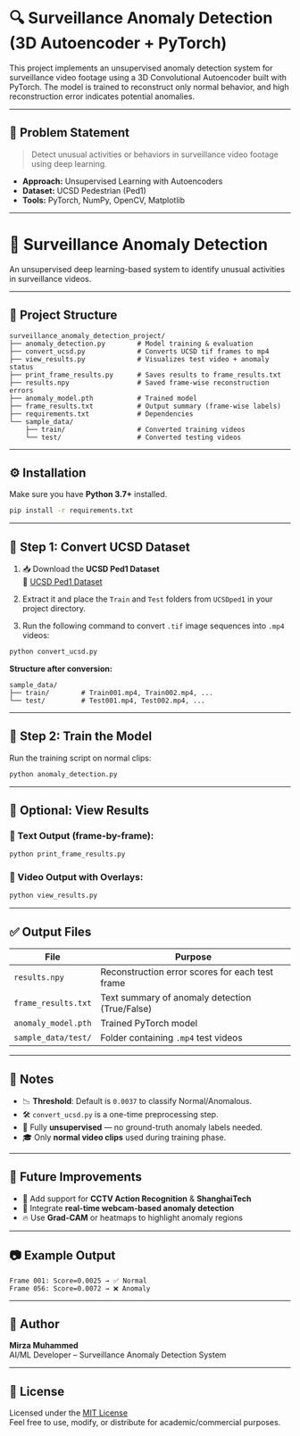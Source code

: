 # 🔍 Surveillance Anomaly Detection (3D Autoencoder + PyTorch)

This project implements an unsupervised anomaly detection system for surveillance video footage using a 3D Convolutional Autoencoder built with PyTorch. The model is trained to reconstruct only normal behavior, and high reconstruction error indicates potential anomalies.

---

## 🧠 Problem Statement

> Detect unusual activities or behaviors in surveillance video footage using deep learning.

- **Approach:** Unsupervised Learning with Autoencoders  
- **Dataset:** UCSD Pedestrian (Ped1)  
- **Tools:** PyTorch, NumPy, OpenCV, Matplotlib  

---

# 🎯 Surveillance Anomaly Detection

An unsupervised deep learning-based system to identify unusual activities in surveillance videos.

---

## 📁 Project Structure

```
surveillance_anomaly_detection_project/
├── anomaly_detection.py        # Model training & evaluation
├── convert_ucsd.py             # Converts UCSD tif frames to mp4
├── view_results.py             # Visualizes test video + anomaly status
├── print_frame_results.py      # Saves results to frame_results.txt
├── results.npy                 # Saved frame-wise reconstruction errors
├── anomaly_model.pth           # Trained model
├── frame_results.txt           # Output summary (frame-wise labels)
├── requirements.txt            # Dependencies
└── sample_data/
    ├── train/                  # Converted training videos
    └── test/                   # Converted testing videos
```

---

## ⚙️ Installation

Make sure you have **Python 3.7+** installed.

```bash
pip install -r requirements.txt
```

---

## 🔄 Step 1: Convert UCSD Dataset

1. 📥 Download the **UCSD Ped1 Dataset**  
   🔗 [UCSD Ped1 Dataset](http://www.svcl.ucsd.edu/projects/anomaly/dataset.html)

2. Extract it and place the `Train` and `Test` folders from `UCSDped1` in your project directory.

3. Run the following command to convert `.tif` image sequences into `.mp4` videos:

```bash
python convert_ucsd.py
```

**Structure after conversion:**

```
sample_data/
├── train/        # Train001.mp4, Train002.mp4, ...
└── test/         # Test001.mp4, Test002.mp4, ...
```

---

## 🧠 Step 2: Train the Model

Run the training script on normal clips:

```bash
python anomaly_detection.py
```

---

## 📄 Optional: View Results

### 📝 Text Output (frame-by-frame):

```bash
python print_frame_results.py
```

### 🎥 Video Output with Overlays:

```bash
python view_results.py
```

---

## ✅ Output Files

| File                 | Purpose                                                  |
|----------------------|----------------------------------------------------------|
| `results.npy`        | Reconstruction error scores for each test frame          |
| `frame_results.txt`  | Text summary of anomaly detection (True/False)           |
| `anomaly_model.pth`  | Trained PyTorch model                                    |
| `sample_data/test/`  | Folder containing `.mp4` test videos                     |

---

## 📌 Notes

- 📉 **Threshold**: Default is `0.0037` to classify Normal/Anomalous.
- 🛠 `convert_ucsd.py` is a one-time preprocessing step.
- 🤖 Fully **unsupervised** — no ground-truth anomaly labels needed.
- 🎓 Only **normal video clips** used during training phase.

---

## 🚀 Future Improvements

- 🔄 Add support for **CCTV Action Recognition** & **ShanghaiTech**
- 📡 Integrate **real-time webcam-based anomaly detection**
- 🔥 Use **Grad-CAM** or heatmaps to highlight anomaly regions

---

## 📷 Example Output

```
Frame 001: Score=0.0025 → ✅ Normal  
Frame 056: Score=0.0072 → ❌ Anomaly
```

---

## 👤 Author

**Mirza Muhammed**  
AI/ML Developer – Surveillance Anomaly Detection System

---

## 📜 License

Licensed under the [MIT License](https://opensource.org/licenses/MIT)  
Feel free to use, modify, or distribute for academic/commercial purposes.

